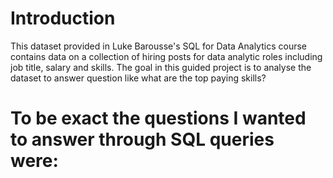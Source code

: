 # Introduction

This dataset provided in Luke Barousse's SQL for Data Analytics course contains data on a collection of hiring posts for data analytic roles including job title, salary and skills. The goal in this guided project is to analyse the dataset to answer question like what are the top paying skills?

# To be exact the questions I wanted to answer through SQL queries were:  
